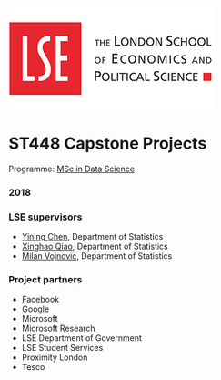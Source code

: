![LSE](images/lse-logo.jpg) 
# ST448 Capstone Projects

Programme: [MSc in Data Science](http://www.lse.ac.uk/Statistics/Study/MSc-programmes/MSc-Data-Science)

### 2018

### LSE supervisors

* [Yining Chen](mailto:y.chen101@lse.ac.uk), Department of Statistics
* [Xinghao Qiao](mailto:x.qiao), Department of Statistics
* [Milan Vojnovic](mailto:m.vojnovic@lse.ac.uk), Department of Statistics


### Project partners

* Facebook
* Google
* Microsoft
* Microsoft Research
* LSE Department of Government
* LSE Student Services
* Proximity London
* Tesco
